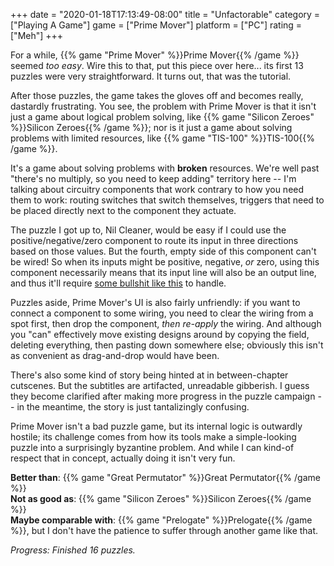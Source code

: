 +++
date = "2020-01-18T17:13:49-08:00"
title = "Unfactorable"
category = ["Playing A Game"]
game = ["Prime Mover"]
platform = ["PC"]
rating = ["Meh"]
+++

For a while, {{% game "Prime Mover" %}}Prime Mover{{% /game %}} seemed <i>too easy</i>.  Wire this to that, put this piece over here... its first 13 puzzles were very straightforward.  It turns out, that was the tutorial.

After those puzzles, the game takes the gloves off and becomes really, dastardly frustrating.  You see, the problem with Prime Mover is that it isn't just a game about logical problem solving, like {{% game "Silicon Zeroes" %}}Silicon Zeroes{{% /game %}}; nor is it just a game about solving problems with limited resources, like {{% game "TIS-100" %}}TIS-100{{% /game %}}.

It's a game about solving problems with <b>broken</b> resources.  We're well past "there's no multiply, so you need to keep adding" territory here -- I'm talking about circuitry components that work contrary to how you need them to work: routing switches that switch themselves, triggers that need to be placed directly next to the component they actuate.

The puzzle I got up to, Nil Cleaner, would be easy if I could use the positive/negative/zero component to route its input in three directions based on those values.  But the fourth, empty side of this component can't be wired!  So when its inputs might be positive, negative, <i>or</i> zero, using this component necessarily means that its input line will also be an output line, and thus it'll require <a href="https://steamcommunity.com/sharedfiles/filedetails/?id=1401786358">some bullshit like this</a> to handle.

Puzzles aside, Prime Mover's UI is also fairly unfriendly: if you want to connect a component to some wiring, you need to clear the wiring from a spot first, then drop the component, <i>then re-apply</i> the wiring.  And although you "can" effectively move existing designs around by copying the field, deleting everything, then pasting down somewhere else; obviously this isn't as convenient as drag-and-drop would have been.

There's also some kind of story being hinted at in between-chapter cutscenes.  But the subtitles are artifacted, unreadable gibberish.  I guess they become clarified after making more progress in the puzzle campaign -- in the meantime, the story is just tantalizingly confusing.

Prime Mover isn't a bad puzzle game, but its internal logic is outwardly hostile; its challenge comes from how its tools make a simple-looking puzzle into a surprisingly byzantine problem.  And while I can kind-of respect that in concept, actually doing it isn't very fun.

<b>Better than</b>: {{% game "Great Permutator" %}}Great Permutator{{% /game %}}  
<b>Not as good as</b>: {{% game "Silicon Zeroes" %}}Silicon Zeroes{{% /game %}}  
<b>Maybe comparable with</b>: {{% game "Prelogate" %}}Prelogate{{% /game %}}, but I don't have the patience to suffer through another game like that.

<i>Progress: Finished 16 puzzles.</i>
